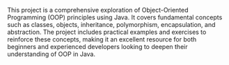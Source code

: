 This project is a comprehensive exploration of Object-Oriented Programming (OOP) principles using Java. It covers fundamental concepts such as classes, objects, inheritance, polymorphism, encapsulation, and abstraction. The project includes practical examples and exercises to reinforce these concepts, making it an excellent resource for both beginners and experienced developers looking to deepen their understanding of OOP in Java.
